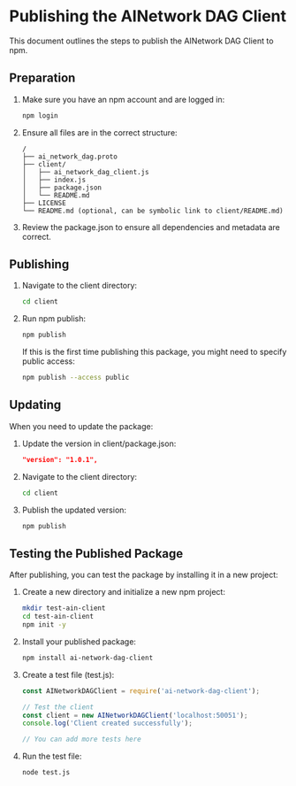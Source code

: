 # Publishing the AINetwork DAG Client

This document outlines the steps to publish the AINetwork DAG Client to npm.

## Preparation

1. Make sure you have an npm account and are logged in:
   ```bash
   npm login
   ```

2. Ensure all files are in the correct structure:
   ```
   /
   ├── ai_network_dag.proto
   ├── client/
   │   ├── ai_network_dag_client.js
   │   ├── index.js
   │   ├── package.json
   │   └── README.md
   ├── LICENSE
   └── README.md (optional, can be symbolic link to client/README.md)
   ```

3. Review the package.json to ensure all dependencies and metadata are correct.

## Publishing

1. Navigate to the client directory:
   ```bash
   cd client
   ```

2. Run npm publish:
   ```bash
   npm publish
   ```

   If this is the first time publishing this package, you might need to specify public access:
   ```bash
   npm publish --access public
   ```

## Updating

When you need to update the package:

1. Update the version in client/package.json:
   ```json
   "version": "1.0.1",
   ```

2. Navigate to the client directory:
   ```bash
   cd client
   ```

3. Publish the updated version:
   ```bash
   npm publish
   ```

## Testing the Published Package

After publishing, you can test the package by installing it in a new project:

1. Create a new directory and initialize a new npm project:
   ```bash
   mkdir test-ain-client
   cd test-ain-client
   npm init -y
   ```

2. Install your published package:
   ```bash
   npm install ai-network-dag-client
   ```

3. Create a test file (test.js):
   ```javascript
   const AINetworkDAGClient = require('ai-network-dag-client');
   
   // Test the client
   const client = new AINetworkDAGClient('localhost:50051');
   console.log('Client created successfully');
   
   // You can add more tests here
   ```

4. Run the test file:
   ```bash
   node test.js
   ```